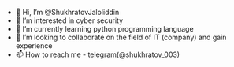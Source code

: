 - 👋 Hi, I’m @ShukhratovJaloliddin
- 👀 I’m interested in cyber security
- 🌱 I’m currently learning python programming language
- 💞️ I’m looking to collaborate on the field of IT (company) and gain experience
- 📫 How to reach me - telegram(@shukhratov_003)

<!---
ShukhratovJaloliddin/ShukhratovJaloliddin is a ✨ special ✨ repository because its `README.md` (this file) appears on your GitHub profile.
You can click the Preview link to take a look at your changes.
--->
